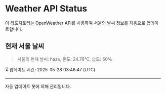 
# Weather API Status

이 리포지토리는 OpenWeather API를 사용하여 서울의 날씨 정보를 자동으로 업데이트합니다.

## 현재 서울 날씨
> 서울의 현재 날씨: haze, 온도: 24.76°C, 습도: 50%

⏳ 업데이트 시간: 2025-05-28 03:48:47 (UTC)

---
자동 업데이트 봇에 의해 관리됩니다.
